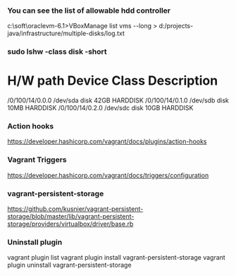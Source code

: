 ### You can see the list of allowable hdd controller

c:\soft\oraclevm-6.1>VBoxManage list vms --long > d:/projects-java/infrastructure/multiple-disks/log.txt

### sudo lshw -class disk -short

H/W path           Device     Class          Description
========================================================
/0/100/14/0.0.0    /dev/sda   disk           42GB HARDDISK
/0/100/14/0.1.0    /dev/sdb   disk           10MB HARDDISK
/0/100/14/0.2.0    /dev/sdc   disk           10GB HARDDISK

### Action hooks

https://developer.hashicorp.com/vagrant/docs/plugins/action-hooks

### Vagrant Triggers

https://developer.hashicorp.com/vagrant/docs/triggers/configuration

### vagrant-persistent-storage

https://github.com/kusnier/vagrant-persistent-storage/blob/master/lib/vagrant-persistent-storage/providers/virtualbox/driver/base.rb

### Uninstall plugin
vagrant plugin list
vagrant plugin install vagrant-persistent-storage
vagrant plugin uninstall vagrant-persistent-storage